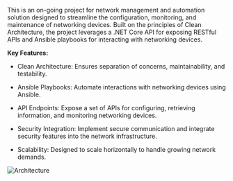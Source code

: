 This is an on-going project for network management and automation solution designed to streamline the configuration, monitoring, and maintenance of networking devices. Built on the principles of Clean Architecture, the project leverages a .NET Core API for exposing RESTful APIs and Ansible playbooks for interacting with networking devices.

**Key Features:**

- Clean Architecture: Ensures separation of concerns, maintainability, and testability.

- Ansible Playbooks: Automate interactions with networking devices using Ansible.

- API Endpoints: Expose a set of APIs for configuring, retrieving information, and monitoring networking devices.

- Security Integration: Implement secure communication and integrate security features into the network infrastructure.

- Scalability: Designed to scale horizontally to handle growing network demands.


![Architecture](https://github.com/mihaihov/Dharma/assets/102878955/5e432b38-f5e4-47f5-993e-acde2e776a17)
